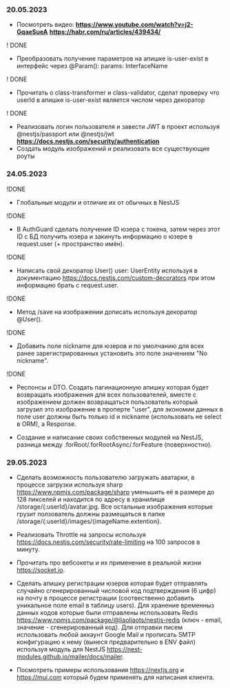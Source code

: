 ### 20.05.2023

- Посмотреть видео:
  **<https://www.youtube.com/watch?v=j2-GqaeSueA>**
  **<https://habr.com/ru/articles/439434/>**

! DONE

- Преобразовать получение параметров на апишке is-user-exist в интерфейс через @Param(): params: InterfaceName

! DONE

- Прочитать о class-transformer и class-validator, сделат проверку что userId в апишке is-user-exist является числом через декоратор

! DONE

- Реализовать логин пользователя и завести JWT в проект используя @nestjs/passport или @nestjs/jwt
  **<https://docs.nestjs.com/security/authentication>**
- Создать модуль изображений и реализовать все существующие роуты

### 24.05.2023

!DONE

- Глобальные модули и отличие их от обычных в NestJS

!DONE

- В AuthGuard сделать получение ID юзера с токена, затем через этот ID с БД получить юзера и закинуть информацию о юзере в request.user (+ пространство имён).

!DONE

- Написать свой декоратор User() user: UserEntity используя в документацию <https://docs.nestjs.com/custom-decorators> при этом информацию брать с request.user.

!DONE

- Метод /save на изображении дописать используя декоратор @User().

!DONE

- Добавить поле nickname для юзеров и по умолчанию для всех ранее зарегистрированных установить это поле значением "No nickname".

!DONE

- Респонсы и DTO. Создать пагинационную апишку которая будет возвращать изображения для всех пользователей, вместе с изображением должен возвращаться пользователь который загрузил это изображение в проперте "user", для экономии данных в поле user должны быть только id и nickname (использовать не select в ORM), а Response.

- Создание и написание своих собственных модулей на NestJS, разница между .forRoot/.forRootAsync/.forFeature (поверхностно).

### 29.05.2023

- Сделать возможность пользователю загружать аватарки, в процессе загрузки используя sharp <https://www.npmjs.com/package/sharp> уменьшить её в размере до 128 пикселей и находится по адресу в хранилище /storage/{:userId}/avatar.jpg. Все остальные изображения которые грузит ползователь должны размещаться в папке /storage/{:userId}/images/{imageName.extention}.

- Реализовать Throttle на запросы используя <https://docs.nestjs.com/security/rate-limiting> на 100 запросов в минуту.

- Прочитать про вебсокеты и их применение в реальной жизни <https://socket.io>.

- Сделать апишку регистрации юзеров которая будет отправлять случайно сгенерированный числовой код подтверждения (6 цифр) на почту в процессе регистрации (соотвественно добавить уникальное поле email в таблицу users). Для хранение временныз данных кодов которые были отправлены использовать Redis <https://www.npmjs.com/package/@liaoliaots/nestjs-redis> (ключ - email, значение - сгенерированный код). Для отправки писем использовать любой аккаунт Google Mail и прописать SMTP конфигурацию к нему (вынеся предварительно в ENV файл) используя модуль для NestJS <https://nest-modules.github.io/mailer/docs/mailer>.

- Посмотреть примеры использования <https://nextjs.org> и <https://mui.com> который будем применять для написания клиента.
